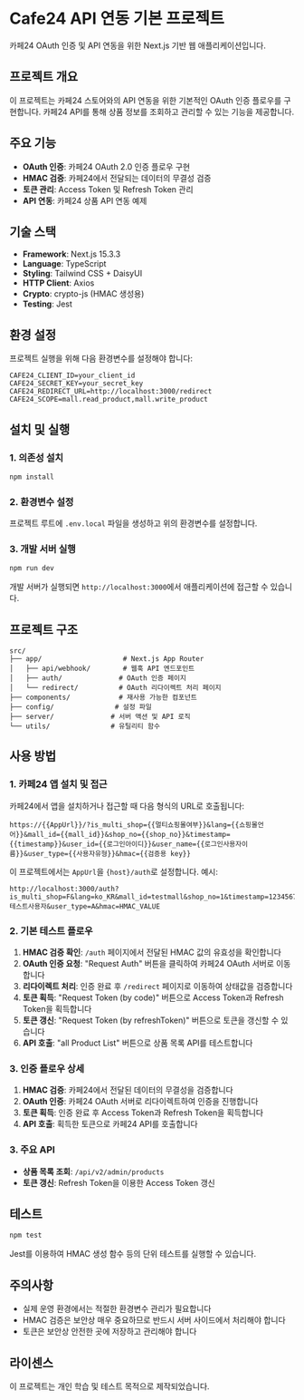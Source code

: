 # Cafe24 API 연동 기본 프로젝트

카페24 OAuth 인증 및 API 연동을 위한 Next.js 기반 웹 애플리케이션입니다.

## 프로젝트 개요

이 프로젝트는 카페24 스토어와의 API 연동을 위한 기본적인 OAuth 인증 플로우를 구현합니다. 카페24 API를 통해 상품 정보를 조회하고 관리할 수 있는 기능을 제공합니다.

## 주요 기능

- **OAuth 인증**: 카페24 OAuth 2.0 인증 플로우 구현
- **HMAC 검증**: 카페24에서 전달되는 데이터의 무결성 검증
- **토큰 관리**: Access Token 및 Refresh Token 관리
- **API 연동**: 카페24 상품 API 연동 예제

## 기술 스택

- **Framework**: Next.js 15.3.3
- **Language**: TypeScript
- **Styling**: Tailwind CSS + DaisyUI
- **HTTP Client**: Axios
- **Crypto**: crypto-js (HMAC 생성용)
- **Testing**: Jest

## 환경 설정

프로젝트 실행을 위해 다음 환경변수를 설정해야 합니다:

```env
CAFE24_CLIENT_ID=your_client_id
CAFE24_SECRET_KEY=your_secret_key
CAFE24_REDIRECT_URL=http://localhost:3000/redirect
CAFE24_SCOPE=mall.read_product,mall.write_product
```

## 설치 및 실행

### 1. 의존성 설치

```bash
npm install
```

### 2. 환경변수 설정

프로젝트 루트에 `.env.local` 파일을 생성하고 위의 환경변수를 설정합니다.

### 3. 개발 서버 실행

```bash
npm run dev
```

개발 서버가 실행되면 `http://localhost:3000`에서 애플리케이션에 접근할 수 있습니다.

## 프로젝트 구조

```
src/
├── app/                    # Next.js App Router
│   ├── api/webhook/        # 웹훅 API 엔드포인트
│   ├── auth/              # OAuth 인증 페이지
│   └── redirect/          # OAuth 리다이렉트 처리 페이지
├── components/            # 재사용 가능한 컴포넌트
├── config/               # 설정 파일
├── server/              # 서버 액션 및 API 로직
└── utils/               # 유틸리티 함수
```

## 사용 방법

### 1. 카페24 앱 설치 및 접근

카페24에서 앱을 설치하거나 접근할 때 다음 형식의 URL로 호출됩니다:

```
https://{{AppUrl}}/?is_multi_shop={{멀티쇼핑몰여부}}&lang={{쇼핑몰언어}}&mall_id={{mall_id}}&shop_no={{shop_no}}&timestamp={{timestamp}}&user_id={{로그인아이디}}&user_name={{로그인사용자이름}}&user_type={{사용자유형}}&hmac={{검증용 key}}
```

이 프로젝트에서는 `AppUrl`을 `{host}/auth`로 설정합니다. 예시:

```
http://localhost:3000/auth?is_multi_shop=F&lang=ko_KR&mall_id=testmall&shop_no=1&timestamp=1234567890&user_id=testuser&user_name=테스트사용자&user_type=A&hmac=HMAC_VALUE
```

### 2. 기본 테스트 플로우

1. **HMAC 검증 확인**: `/auth` 페이지에서 전달된 HMAC 값의 유효성을 확인합니다
2. **OAuth 인증 요청**: "Request Auth" 버튼을 클릭하여 카페24 OAuth 서버로 이동합니다
3. **리다이렉트 처리**: 인증 완료 후 `/redirect` 페이지로 이동하여 상태값을 검증합니다
4. **토큰 획득**: "Request Token (by code)" 버튼으로 Access Token과 Refresh Token을 획득합니다
5. **토큰 갱신**: "Request Token (by refreshToken)" 버튼으로 토큰을 갱신할 수 있습니다
6. **API 호출**: "all Product List" 버튼으로 상품 목록 API를 테스트합니다

### 3. 인증 플로우 상세

1. **HMAC 검증**: 카페24에서 전달된 데이터의 무결성을 검증합니다
2. **OAuth 인증**: 카페24 OAuth 서버로 리다이렉트하여 인증을 진행합니다
3. **토큰 획득**: 인증 완료 후 Access Token과 Refresh Token을 획득합니다
4. **API 호출**: 획득한 토큰으로 카페24 API를 호출합니다

### 3. 주요 API

- **상품 목록 조회**: `/api/v2/admin/products`
- **토큰 갱신**: Refresh Token을 이용한 Access Token 갱신

## 테스트

```bash
npm test
```

Jest를 이용하여 HMAC 생성 함수 등의 단위 테스트를 실행할 수 있습니다.

## 주의사항

- 실제 운영 환경에서는 적절한 환경변수 관리가 필요합니다
- HMAC 검증은 보안상 매우 중요하므로 반드시 서버 사이드에서 처리해야 합니다
- 토큰은 보안상 안전한 곳에 저장하고 관리해야 합니다

## 라이센스

이 프로젝트는 개인 학습 및 테스트 목적으로 제작되었습니다.

